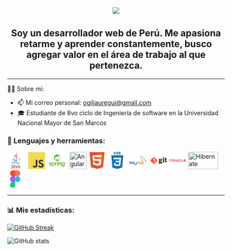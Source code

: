 <div id="header" align="center">
  <img src="https://media.giphy.com/media/KEYMsj2LcXzfcTP5ii/giphy.gif" width="150" />
  <h2 align="center">Soy un desarrollador web de Perú. Me apasiona retarme y aprender constantemente, busco agregar valor en el área de trabajo al que pertenezca.</h2>
</div>

---

👨‍💻 Sobre mi:
- 📫 Mi correo personal: ogiljauregui@gmail.com
- 🎓 Estudiante de 8vo ciclo de Ingeniería de software en la Universidad Nacional Mayor de San Marcos

<div align="left">
    <h3>🔨 Lenguajes y herramientas:</h3>
    <div>
        <img src="https://github.com/devicons/devicon/blob/master/icons/java/java-original-wordmark.svg" title="Java" alt="Java" width="40" height="40"/>&nbsp;
        <img src="https://github.com/devicons/devicon/blob/master/icons/javascript/javascript-original.svg" title="JavaScript" alt="JavaScript" width="40" height="40"/>&nbsp;
        <img src="https://github.com/devicons/devicon/blob/master/icons/spring/spring-original-wordmark.svg" title="Srping" alt="Spring" width="40" height="40"/>&nbsp;
      <img src="https://github.com/yurijserrano/Github-Profile-Readme-Logos/blob/master/frameworks/angular.svg" title="Angular" **alt="Angular" width="40" height="40"/>
        <img src="https://github.com/devicons/devicon/blob/master/icons/html5/html5-original.svg" title="HTML5" alt="HTML" width="40" height="40"/>&nbsp;
        <img src="https://github.com/devicons/devicon/blob/master/icons/css3/css3-plain-wordmark.svg"  title="CSS3" alt="CSS" width="40" height="40"/>&nbsp;
        <img src="https://github.com/devicons/devicon/blob/master/icons/mysql/mysql-original-wordmark.svg" title="MySQL"  alt="MySQL" width="40" height="40"/>&nbsp;
        <img src="https://github.com/devicons/devicon/blob/master/icons/git/git-original-wordmark.svg" title="Git" **alt="Git" width="40" height="40"/>
        <img src="https://github.com/devicons/devicon/blob/master/icons/oracle/oracle-original.svg" title="Oracle" **alt="Oracle" width="40" height="40"/>
        <img src="https://www.vectorlogo.zone/logos/hibernate/hibernate-ar21.svg" title="Hibernate" **alt="Hibernate" width="70" height="40"/>
        <img src="https://github.com/devicons/devicon/blob/master/icons/figma/figma-original.svg" title="Figma" **alt="Figma" width="35" height="40"/>
      </div>
</div>

---


### 📊 Mis estadísticas:

[![GitHub Streak](http://github-readme-streak-stats.herokuapp.com?user=orlando2400&theme=onedark)](https://git.io/streak-stats)

![GitHub stats](https://github-readme-stats.vercel.app/api?username=orlando2400&show_icons=true&theme=radical)
